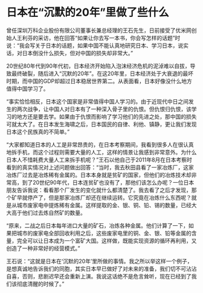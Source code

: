 # 日本在“沉默的20年”里做了些什么

曾任深圳万科企业股份有限公司董事长兼总经理的王石先生，日前接受了优米网创始人王利芬的采访，他在回答“如果让你去写一本书，你会写怎样的话题”时说：“我会写关于日本的话题，如果中国不能认真地研究日本、学习日本，说实话，对日本倒没什么损失，但对中国的损失却非常大。”

20世纪80年代到90年代初，日本经济开始陷入泡沫经济危机的泥淖难以自拔，导致最终破裂，随后进入“沉默的20年”。在这20年里，日本经济处于大衰退的最坏时期，而中国的GDP却超过日本稳居世界第二。从表面看，日本好像没什么地方值得中国学习了。

“事实恰恰相反，日本这个国家是非常值得中国人学习的。由于近现代中日之间发生的两次战争，让中国人对日本有了一种深入骨子里的仇恨。但仇恨归仇恨，该学习的地方还是要去学。如果由于仇恨而影响了学习他们的先进之处，那中国的损失可就太大了。在日本发生海啸之后，日本国民的自律、利他、镇静，更让我们发现日本这个民族真的不简单。”

“大家都知道日本的人工是非常昂贵的，在日本考察期间，我看到很多人在很认真地拆手机，而这个过程则需要大量的人工，这样的情景让我感到非常意外。为什么日本人不惜耗费大量人工来拆手机呢？”王石以他自己于2011年8月在日本考察时看到的真实情况对上述问题做出回答：“当时，我去秋田县看了一家冶炼厂，这家冶炼厂过去是冶炼稀有金属的。日本本身就是贫矿的国家，但他们的冶炼技术却非常高，到了20世纪90年代，日本连贫矿也没有了，那他们该怎么办呢？一位日本朋友告诉我说：看看那个厂发生的变化就什么都清楚了。我去看了之后才发现，那个矿早就停产了，但是那家冶炼厂却还在继续运转。它究竟在冶炼什么东西呢？就是从城市废家电中提炼稀有金属。这样提取的金、银、铜、铅、锡的数量，已经大大高于他们过去炼自然矿的数量。

“原来，二战之后日本每年进口大量的矿石，冶炼各种金属。他们计算了一下，如果把城市的废家电全部回收利用之后，这些废家电里的铜、金、银、铅等金属的含量，完全可以让日本成为一个富矿大国。这样做，既能实现资源的循环再利用，又创造了一种非常好的经营模式。”

王石说：“这就是日本在‘沉默的20年’里所做的事情。我之所以举这样一个例子，是想真诚地告诉我们的同胞，其实日本早已做好了对未来的准备，我们切不可沾沾自喜，否则，悲剧迟早还会重新上演。我说这话绝不是危言耸听，现在已经到了我们该彻底清醒的时候了。”